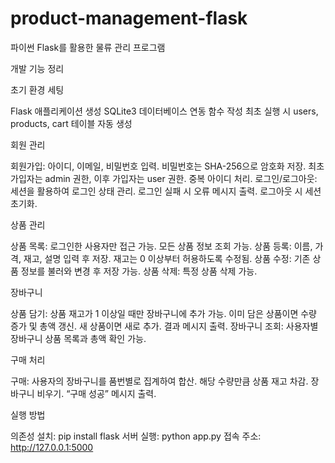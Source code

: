 # product-management-flask
파이썬 Flask를 활용한 물류 관리 프로그램

개발 기능 정리

초기 환경 세팅

Flask 애플리케이션 생성
SQLite3 데이터베이스 연동 함수 작성
최초 실행 시 users, products, cart 테이블 자동 생성

회원 관리

회원가입: 아이디, 이메일, 비밀번호 입력. 비밀번호는 SHA-256으로 암호화 저장. 최초 가입자는 admin 권한, 이후 가입자는 user 권한. 중복 아이디 처리.
로그인/로그아웃: 세션을 활용하여 로그인 상태 관리. 로그인 실패 시 오류 메시지 출력. 로그아웃 시 세션 초기화.

상품 관리

상품 목록: 로그인한 사용자만 접근 가능. 모든 상품 정보 조회 가능.
상품 등록: 이름, 가격, 재고, 설명 입력 후 저장. 재고는 0 이상부터 허용하도록 수정됨.
상품 수정: 기존 상품 정보를 불러와 변경 후 저장 가능.
상품 삭제: 특정 상품 삭제 가능.

장바구니

상품 담기: 상품 재고가 1 이상일 때만 장바구니에 추가 가능. 이미 담은 상품이면 수량 증가 및 총액 갱신. 새 상품이면 새로 추가. 결과 메시지 출력.
장바구니 조회: 사용자별 장바구니 상품 목록과 총액 확인 가능.

구매 처리

구매: 사용자의 장바구니를 품번별로 집계하여 합산. 해당 수량만큼 상품 재고 차감. 장바구니 비우기. “구매 성공” 메시지 출력.

실행 방법

의존성 설치: pip install flask
서버 실행: python app.py
접속 주소: http://127.0.0.1:5000